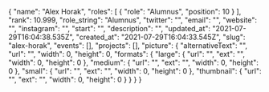 {
 "name": "Alex Horak",
 "roles": [
  {
   "role": "Alumnus",
   "position": 10
  }
 ],
 "rank": 10.999,
 "role_string": "Alumnus",
 "twitter": "",
 "email": "",
 "website": "",
 "instagram": "",
 "start": "",
 "description": "",
 "updated_at": "2021-07-29T16:04:38.535Z",
 "created_at": "2021-07-29T16:04:33.545Z",
 "slug": "alex-horak",
 "events": [],
 "projects": [],
 "picture": {
  "alternativeText": "",
  "url": "",
  "width": 0,
  "height": 0,
  "formats": {
   "large": {
    "url": "",
    "ext": "",
    "width": 0,
    "height": 0
   },
   "medium": {
    "url": "",
    "ext": "",
    "width": 0,
    "height": 0
   },
   "small": {
    "url": "",
    "ext": "",
    "width": 0,
    "height": 0
   },
   "thumbnail": {
    "url": "",
    "ext": "",
    "width": 0,
    "height": 0
   }
  }
 }
}